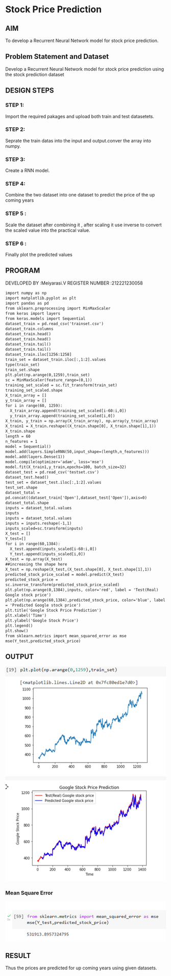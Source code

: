 # Stock Price Prediction

## AIM

To develop a Recurrent Neural Network model for stock price prediction.

## Problem Statement and Dataset

Develop a Recurrent Neural Network model for stock price prediction using the stock prediction dataset

## DESIGN STEPS

### STEP 1:
Import the required pakages and upload both train and test datasetets.
### STEP 2:
 Seprate the train datas into the input and output.conver the array into numpy.
### STEP 3:
Create a RNN model.
### STEP 4:
 Combine the two dataset into one dataset to predict the price of the up coming years
### STEP 5 :
 Scale the dataset after combining it , after scaling it use inverse to convert the scaled value into the practical value.
### STEP 6 :
 Finally plot the predicted values
## PROGRAM

DEVELOPED BY :Meiyarasi.V
REGISTER NUMBER :212221230058
~~~
import numpy as np
import matplotlib.pyplot as plt
import pandas as pd
from sklearn.preprocessing import MinMaxScaler
from keras import layers
from keras.models import Sequential
dataset_train = pd.read_csv('trainset.csv')
dataset_train.columns
dataset_train.head()
dataset_train.head()
dataset_train.tail()
dataset_train.tail()
dataset_train.iloc[1256:1258]
train_set = dataset_train.iloc[:,1:2].values
type(train_set)
train_set.shape
plt.plot(np.arange(0,1259),train_set)
sc = MinMaxScaler(feature_range=(0,1))
training_set_scaled = sc.fit_transform(train_set)
training_set_scaled.shape
X_train_array = []
y_train_array = []
for i in range(60, 1259):
  X_train_array.append(training_set_scaled[i-60:i,0])
  y_train_array.append(training_set_scaled[i,0])
X_train, y_train = np.array(X_train_array), np.array(y_train_array)
X_train1 = X_train.reshape((X_train.shape[0], X_train.shape[1],1))
X_train.shape
length = 60
n_features = 1
model = Sequential()
model.add(layers.SimpleRNN(50,input_shape=(length,n_features)))
model.add(layers.Dense(1))
model.compile(optimizer='adam', loss='mse')
model.fit(X_train1,y_train,epochs=100, batch_size=32)
dataset_test = pd.read_csv('testset.csv')
dataset_test.head()
test_set = dataset_test.iloc[:,1:2].values
test_set.shape
dataset_total = pd.concat((dataset_train['Open'],dataset_test['Open']),axis=0)
dataset_total.shape
inputs = dataset_total.values
inputs
inputs = dataset_total.values
inputs = inputs.reshape(-1,1)
inputs_scaled=sc.transform(inputs)
X_test = []
Y_test=[]
for i in range(60,1384):
  X_test.append(inputs_scaled[i-60:i,0])
  Y_test.append(inputs_scaled[i,0])
X_test = np.array(X_test)
##increasing the shape here
X_test = np.reshape(X_test,(X_test.shape[0], X_test.shape[1],1))
predicted_stock_price_scaled = model.predict(X_test)
predicted_stock_price = sc.inverse_transform(predicted_stock_price_scaled)
plt.plot(np.arange(0,1384),inputs, color='red', label = 'Test(Real) Google stock price')
plt.plot(np.arange(60,1384),predicted_stock_price, color='blue', label = 'Predicted Google stock price')
plt.title('Google Stock Price Prediction')
plt.xlabel('Time')
plt.ylabel('Google Stock Price')
plt.legend()
plt.show()
from sklearn.metrics import mean_squared_error as mse
mse(Y_test,predicted_stock_price)
~~~

## OUTPUT

![OUTPUT](./l1.png)
![OUTPUT](./o1.png)

### Mean Square Error

![OUTPUT](./m1.png)

## RESULT
Thus the prices are predicted for up coming years using given datasets.
